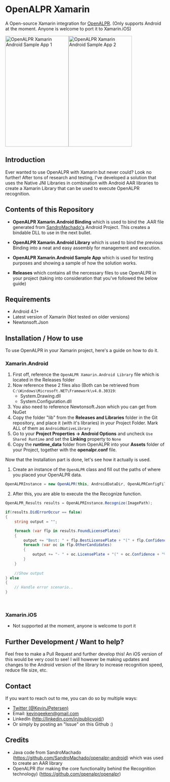 # OpenALPR Xamarin
A Open-source Xamarin integration for [OpenALPR](https://github.com/openalpr/openalpr). (Only supports Android at the moment. Anyone is welcome to port it to Xamarin.iOS) 

<img alt="OpenALPR Xamarin Android Sample App 1" src="http://kevinjp.dk/xamarin.png" width=200 height=350 /><img alt="OpenALPR Xamarin Android Sample App 2" src="http://kevinjp.dk/xamarin2.png" width=200 height=350 /> 

## Introduction
Ever wanted to use OpenALPR with Xamarin but never could? Look no further! After tons of research and testing, I've developed a solution that uses the Native JNI Libraries in combination with Android AAR libraries to create a Xamarin Library that can be used to execute OpenALPR recognition.

## Contents of this Repository
- **OpenALPR Xamarin.Android Binding** which is used to bind the .AAR file generated from [SandroMachado's](https://github.com/SandroMachado/openalpr-android) Android Project. This creates a bindable DLL to use in the next bullet.

- **OpenALPR Xamarin.Android Library** which is used to bind the previous Binding into a neat and easy assembly for management and execution.

- **OpenALPR Xamarin.Android Sample App** which is used for testing purposes and showing a sample of how the solution works. 

- **Releases** which contains all the nercessary files to use OpenALPR in your project (taking into consideration that you've followed the below guide)

## Requirements
- Android 4.1+
- Latest version of Xamarin (Not tested on older versions)
- Newtonsoft.Json

## Installation / How to use
To use OpenALPR in your Xamarin project, here's a guide on how to do it.

### Xamarin.Android
1. First off, reference the ```OpenALPR Xamarin.Android Library``` file which is located in the Releases folder
2. Now reference these 2 files also (Both can be retrieved from ```C:\Windows\Microsoft.NET\Framework\v4.0.30319```:
    - System.Drawing.dll
    - System.Configuration.dll
3. You also need to reference Newtonsoft.Json which you can get from NuGet
4. Copy the folder "lib" from the **Releases and Libraries** folder in the Git repository, and place it (with it's libraries) in your Project Folder. Mark ALL of them as ```AndroidNativeLibrary```
5. Go to your **Project Properties -> Android Options** and uncheck ```Use Shared Runtime``` and set the **Linking** property to ```None```
6. Copy the **runtime_data** folder from OpenALPR into your **Assets** folder of your Project, together with the **openalpr.conf** file.

Now that the Installation part is done, let's see how it actually is used.
1. Create an instance of the ```OpenALPR``` class and fill out the paths of where you placed your OpenALPR data.
```csharp
OpenALPRInstance = new OpenALPR(this, AndroidDataDir, OpenALPRConfigFile, "eu");
```
2. After this, you are able to execute the the Recognize function.
```csharp
OpenALPR_Results results = OpenALPRInstance.Recognize(ImagePath);

if(results.DidErrorOccur == false)
{
	string output = "";

	foreach (var flp in results.FoundLicensePlates)
	{
		output += "Best: " + flp.BestLicensePlate + "(" + flp.Confidence + "%)\n";
		foreach (var oc in flp.OtherCandidates)
		{
			output += "- " + oc.LicensePlate + "(" + oc.Confidence + "%)\n";
		}
	}
	
	//Show output
} else
{
	// Handle error scenario..
}

```

    
### Xamarin.iOS 
- Not supported at the moment, anyone is welcome to port it



## Further Development / Want to help?
Feel free to make a Pull Request and further develop this! An iOS version of this would be very cool to see!
I will however be making updates and changes to the Android version of the library to increase recognition speed, reduce file size, etc.

## Contact
If you want to reach out to me, you can do so by multiple ways:
- [Twitter (@KevinJPetersen)](http://twitter.com/kevinjpetersen)
- Email: kevingeeken@gmail.com
- LinkedIn (http://linkedin.com/in/publicvoid/)
- Or simply by posting an "Issue" on this Github :)

## Credits
- Java code from SandroMachado (https://github.com/SandroMachado/openalpr-android) which was used to create an AAR library
- OpenALPR (for making the core functionality behind the Recognition technology) (https://github.com/openalpr/openalpr)
